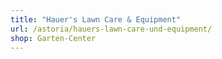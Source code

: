 ```yaml
---
title: "Hauer's Lawn Care & Equipment"
url: /astoria/hauers-lawn-care-und-equipment/
shop: Garten-Center
---
```

